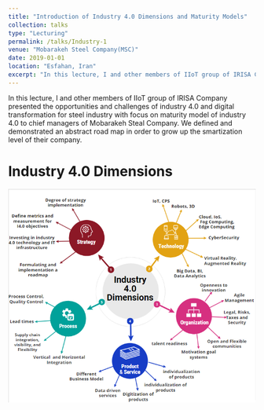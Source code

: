 ```yaml
---
title: "Introduction of Industry 4.0 Dimensions and Maturity Models"
collection: talks
type: "Lecturing"
permalink: /talks/Industry-1
venue: "Mobarakeh Steel Company(MSC)"
date: 2019-01-01
location: "Esfahan, Iran"
excerpt: "In this lecture, I and other members of IIoT group of IRISA Company presented the opportunities and challenges of industry 4.0 and digital transformation for steel industry with focus on maturity model of industry 4.0 to chief managers of Mobarakeh Steal Company.[Read More](_talks/Industry-1)"
---
```


In this lecture, I and other members of IIoT group of IRISA Company presented the opportunities and challenges of industry 4.0 and digital transformation for steel industry with focus on maturity model of industry 4.0 to chief managers of Mobarakeh Steal Company. We defined and demonstrated an abstract road map in order to grow up the smartization level of their company.

Industry 4.0 Dimensions
======
<img src='/images/Industry4Dimensions.png'>

